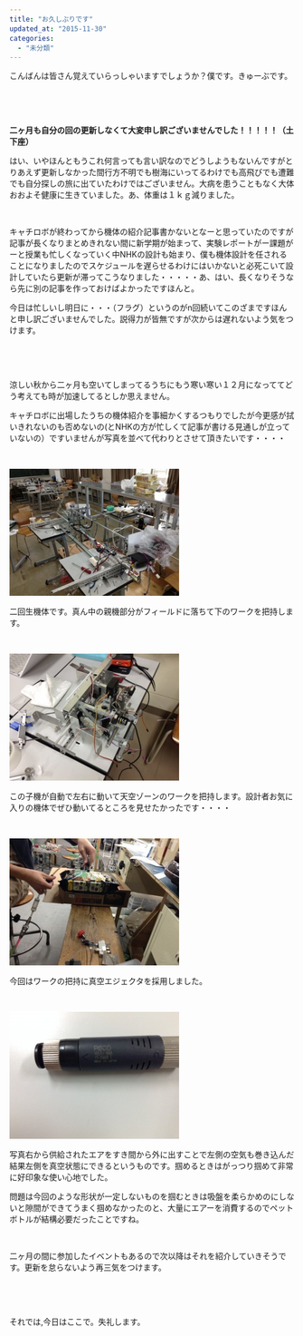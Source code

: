 ```yaml
---
title: "お久しぶりです"
updated_at: "2015-11-30"
categories: 
  - "未分類"
---
```


こんばんは皆さん覚えていらっしゃいますでしょうか？僕です。きゅーぶです。

 

 

**二ヶ月も自分の回の更新しなくて大変申し訳ございませんでした！！！！！（土下座）**

はい、いやほんともうこれ何言っても言い訳なのでどうしようもないんですがとりあえず更新しなかった間行方不明でも樹海にいってるわけでも高飛びでも遭難でも自分探しの旅に出ていたわけではございません。大病を患うこともなく大体おおよそ健康に生きていました。あ、体重は１ｋｇ減りました。

 

キャチロボが終わってから機体の紹介記事書かないとなーと思っていたのですが記事が長くなりまとめきれない間に新学期が始まって、実験レポートがー課題がーと授業も忙しくなっていく中NHKの設計も始まり、僕も機体設計を任されることになりましたのでスケジュールを遅らせるわけにはいかないと必死こいて設計していたら更新が滞ってこうなりました・・・・・あ、はい、長くなりそうなら先に別の記事を作っておけばよかったですほんと。

今日は忙しいし明日に・・・（フラグ）というのがn回続いてこのざまですほんと申し訳ございませんでした。説得力が皆無ですが次からは遅れないよう気をつけます。

 

 

涼しい秋から二ヶ月も空いてしまってるうちにもう寒い寒い１２月になっててどう考えても時が加速してるとしか思えません。

キャチロボに出場したうちの機体紹介を事細かくするつもりでしたが今更感が拭いきれないのも否めないの(とNHKの方が忙しくて記事が書ける見通しが立っていないの）ですいませんが写真を並べて代わりとさせて頂きたいです・・・・

 

[![IMG_0948](images/IMG_0948-300x224.jpg)](http://www.fortefibre.net/blog/wp-content/uploads/2015/05/IMG_0948.jpg)

二回生機体です。真ん中の親機部分がフィールドに落ちて下のワークを把持します。

 

![IMG_0913](images/IMG_0913-300x224.jpg)

この子機が自動で左右に動いて天空ゾーンのワークを把持します。設計者お気に入りの機体でぜひ動いてるところを見せたかったです・・・・

 

[![IMG_0681](images/IMG_0681-300x224.jpg)](http://www.fortefibre.net/blog/wp-content/uploads/2015/06/IMG_0681.jpg)

今回はワークの把持に真空エジェクタを採用しました。

 

[![IMG_0891](images/IMG_0891-300x224.jpg)](http://www.fortefibre.net/blog/wp-content/uploads/2015/05/IMG_0891.jpg)

写真右から供給されたエアをすき間から外に出すことで左側の空気も巻き込んだ結果左側を真空状態にできるというものです。掴めるときはがっつり掴めて非常に好印象な使い心地でした。

問題は今回のような形状が一定しないものを掴むときは吸盤を柔らかめのにしないと隙間ができてうまく掴めなかったのと、大量にエアーを消費するのでペットボトルが結構必要だったことですね。

 

二ヶ月の間に参加したイベントもあるので次以降はそれを紹介していきそうです。更新を怠らないよう再三気をつけます。

 

 

それでは,今日はここで。失礼します。
